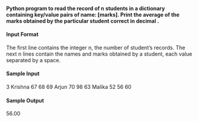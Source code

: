 #### Python program to read the record of n students in a dictionary containing key/value pairs of name: [marks]. Print the average of the marks obtained by the particular student correct in decimal .


#### Input Format
The first line contains the integer n, the number of student’s records. The next n lines contain the names and marks obtained by a student, each value separated by a space. 

#### Sample Input
3
Krishna 67 68 69
Arjun 70 98 63
Malika 52 56 60

#### Sample Output 
56.00
